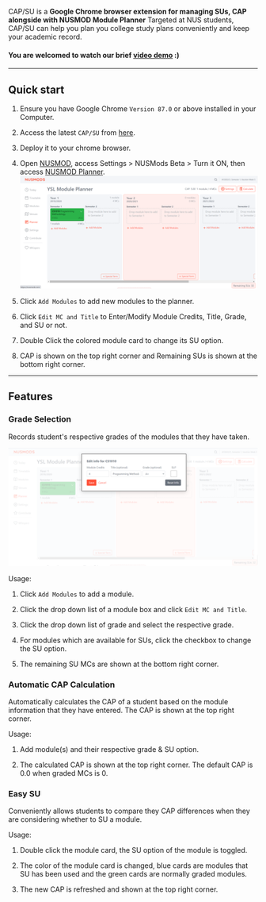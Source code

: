 CAP/SU is a **Google Chrome browser extension for managing SUs, CAP alongside with NUSMOD Module Planner**
Targeted at NUS students, CAP/SU can help you plan you college study plans conveniently and keep your academic record.

#### You are welcomed to watch our brief [video demo](https://www.youtube.com/watch?v=AGxk2605byM&feature=emb_logo) :)

--------------------------------------------------------------------------------------------------------------------

## Quick start

1. Ensure you have Google Chrome `Version 87.0` or above installed in your Computer.

2. Access the latest `CAP/SU` from [here](https://github.com/YSL-hack-roll/Module-Planner/releases/tag/v0.2).

3. Deploy it to your chrome browser.

4. Open [NUSMOD](https://nusmods.com/), access Settings > NUSMods Beta > Turn it ON, then access [NUSMOD Planner](https://nusmods.com/planner).
   ![Ui](images/Ui.png)

5. Click `Add Modules` to add new modules to the planner.

6. Click `Edit MC and Title` to Enter/Modify Module Credits, Title, Grade, and SU or not.

7. Double Click the colored module card to change its SU option.
   
8. CAP is shown on the top right corner and Remaining SUs is shown at the bottom right corner.



--------------------------------------------------------------------------------------------------------------------

## Features

### Grade Selection

Records student's respective grades of the modules that they have taken.


![grade seletion](images/selectGrade.png)

Usage: 

1. Click `Add Modules` to add a module. 

2. Click the drop down list of a module box and click `Edit MC and Title`. 

3. Click the drop down list of grade and select the respective grade. 

4. For modules which are available for SUs, click the checkbox to change the SU option.

5. The remaining SU MCs are shown at the bottom right corner.

### Automatic CAP Calculation

Automatically calculates the CAP of a student based on the module information that they have entered. The CAP is shown at the top right corner.

Usage:

1. Add module(s) and their respective grade & SU option. 

2. The calculated CAP is shown at the top right corner. The default CAP is 0.0 when graded MCs is 0.

### Easy SU

Conveniently allows students to compare they CAP differences when they are considering whether to SU a module. 

Usage: 

1. Double click the module card, the SU option of the module is toggled.

2. The color of the module card is changed, blue cards are modules that SU has been used and the green cards are normally graded modules.

3. The new CAP is refreshed and shown at the top right corner.

